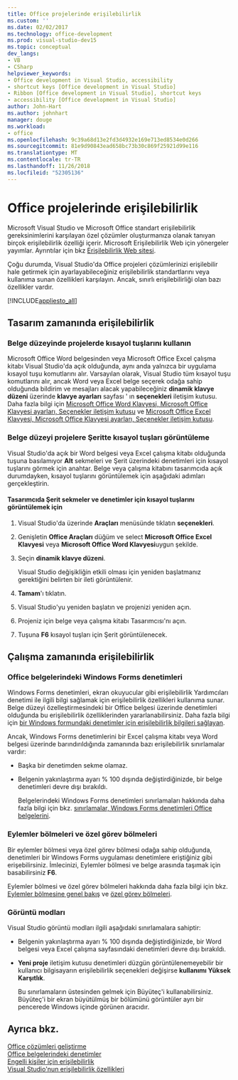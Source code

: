 ```yaml
---
title: Office projelerinde erişilebilirlik
ms.custom: ''
ms.date: 02/02/2017
ms.technology: office-development
ms.prod: visual-studio-dev15
ms.topic: conceptual
dev_langs:
- VB
- CSharp
helpviewer_keywords:
- Office development in Visual Studio, accessibility
- shortcut keys [Office development in Visual Studio]
- Ribbon [Office development in Visual Studio], shortcut keys
- accessibility [Office development in Visual Studio]
author: John-Hart
ms.author: johnhart
manager: douge
ms.workload:
- office
ms.openlocfilehash: 9c39a68d13e2fd3d4932e169e713ed8534e0d266
ms.sourcegitcommit: 81e9d90843ead658bc73b30c869f25921d99e116
ms.translationtype: MT
ms.contentlocale: tr-TR
ms.lasthandoff: 11/26/2018
ms.locfileid: "52305136"
---
```

# <a name="accessibility-in-office-projects"></a>Office projelerinde erişilebilirlik
  Microsoft Visual Studio ve Microsoft Office standart erişilebilirlik gereksinimlerini karşılayan özel çözümler oluşturmanıza olanak tanıyan birçok erişilebilirlik özelliği içerir. Microsoft Erişilebilirlik Web için yönergeler yayımlar. Ayrıntılar için bkz [Erişilebilirlik Web sitesi](http://go.microsoft.com/fwlink/?LinkID=37113).  

 Çoğu durumda, Visual Studio'da Office projeleri çözümlerinizi erişilebilir hale getirmek için ayarlayabileceğiniz erişilebilirlik standartlarını veya kullanıma sunan özellikleri karşılayın. Ancak, sınırlı erişilebilirliği olan bazı özellikler vardır.  

 [!INCLUDE[appliesto_all](../vsto/includes/appliesto-all-md.md)]  

## <a name="accessibility-at-design-time"></a>Tasarım zamanında erişilebilirlik  

### <a name="use-shortcut-keys-in-document-level-projects"></a>Belge düzeyinde projelerde kısayol tuşlarını kullanın  
 Microsoft Office Word belgesinden veya Microsoft Office Excel çalışma kitabı Visual Studio'da açık olduğunda, aynı anda yalnızca bir uygulama kısayol tuşu komutlarını alır. Varsayılan olarak, Visual Studio tüm kısayol tuşu komutlarını alır, ancak Word veya Excel belge seçerek odağa sahip olduğunda bildirim ve mesajları alacak yapabileceğiniz **dinamik klavye düzeni** üzerinde **klavye ayarları** sayfası ' ın **seçenekleri** iletişim kutusu. Daha fazla bilgi için [Microsoft Office Word Klavyesi, Microsoft Office Klavyesi ayarları, Seçenekler iletişim kutusu](../vsto/microsoft-office-word-keyboard-microsoft-office-keyboard-settings-options-dialog-box.md) ve [Microsoft Office Excel Klavyesi, Microsoft Office Klavyesi ayarları, Seçenekler iletişim kutusu](../vsto/microsoft-office-excel-keyboard-microsoft-office-keyboard-settings-options-dialog-box.md).  

### <a name="display-shortcut-keys-for-the-ribbon-in-document-level-projects"></a>Belge düzeyi projelere Şeritte kısayol tuşları görüntüleme  
 Visual Studio'da açık bir Word belgesi veya Excel çalışma kitabı olduğunda tuşuna basılamıyor **Alt** sekmeleri ve Şerit üzerindeki denetimleri için kısayol tuşlarını görmek için anahtar. Belge veya çalışma kitabını tasarımcıda açık durumdayken, kısayol tuşlarını görüntülemek için aşağıdaki adımları gerçekleştirin.  

#### <a name="to-view-shortcut-keys-for-ribbon-tabs-and-controls-in-the-designer"></a>Tasarımcıda Şerit sekmeler ve denetimler için kısayol tuşlarını görüntülemek için  

1.  Visual Studio'da üzerinde **Araçları** menüsünde tıklatın **seçenekleri**.  

2.  Genişletin **Office Araçları** düğüm ve select **Microsoft Office Excel Klavyesi** veya **Microsoft Office Word Klavyesi**uygun şekilde.  

3.  Seçin **dinamik klavye düzeni**.  

     Visual Studio değişikliğin etkili olması için yeniden başlatmanız gerektiğini belirten bir ileti görüntülenir.  

4.  **Tamam**'ı tıklatın.  

5.  Visual Studio'yu yeniden başlatın ve projenizi yeniden açın.  

6.  Projeniz için belge veya çalışma kitabı Tasarımcısı'nı açın.  

7.  Tuşuna **F6** kısayol tuşları için Şerit görüntülenecek.  

## <a name="accessibility-at-runtime"></a>Çalışma zamanında erişilebilirlik  

### <a name="windows-forms-controls-on-office-documents"></a>Office belgelerindeki Windows Forms denetimleri  
 Windows Forms denetimleri, ekran okuyucular gibi erişilebilirlik Yardımcıları denetimi ile ilgili bilgi sağlamak için erişilebilirlik özellikleri kullanıma sunar. Belge düzeyi özelleştirmesindeki bir Office belgesi üzerinde denetimleri olduğunda bu erişilebilirlik özelliklerinden yararlanabilirsiniz. Daha fazla bilgi için [bir Windows formundaki denetimler için erişilebilirlik bilgileri sağlayan](/dotnet/framework/winforms/controls/providing-accessibility-information-for-controls-on-a-windows-form).  

 Ancak, Windows Forms denetimlerini bir Excel çalışma kitabı veya Word belgesi üzerinde barındırıldığında zamanında bazı erişilebilirlik sınırlamalar vardır:  

- Başka bir denetimden sekme olamaz.  

- Belgenin yakınlaştırma ayarı % 100 dışında değiştirdiğinizde, bir belge denetimleri devre dışı bırakıldı.  

  Belgelerindeki Windows Forms denetimleri sınırlamaları hakkında daha fazla bilgi için bkz. [sınırlamalar, Windows Forms denetimleri Office belgelerini](../vsto/limitations-of-windows-forms-controls-on-office-documents.md).  

### <a name="actions-panes-and-custom-task-panes"></a>Eylemler bölmeleri ve özel görev bölmeleri  
 Bir eylemler bölmesi veya özel görev bölmesi odağa sahip olduğunda, denetimleri bir Windows Forms uygulaması denetimlere eriştiğiniz gibi erişebilirsiniz. İmlecinizi, Eylemler bölmesi ve belge arasında taşımak için basabilirsiniz **F6**.  

 Eylemler bölmesi ve özel görev bölmeleri hakkında daha fazla bilgi için bkz. [Eylemler bölmesine genel bakış](../vsto/actions-pane-overview.md) ve [özel görev bölmeleri](../vsto/custom-task-panes.md).  

### <a name="display-modes"></a>Görüntü modları  
 Visual Studio görüntü modları ilgili aşağıdaki sınırlamalara sahiptir:  

- Belgenin yakınlaştırma ayarı % 100 dışında değiştirdiğinizde, bir Word belgesi veya Excel çalışma sayfasındaki denetimleri devre dışı bırakıldı.  

- **Yeni proje** iletişim kutusu denetimleri düzgün görüntülenemeyebilir bir kullanıcı bilgisayarın erişilebilirlik seçenekleri değişirse **kullanımı Yüksek Karşıtlık**.  

  Bu sınırlamaların üstesinden gelmek için Büyüteç'i kullanabilirsiniz. Büyüteç'i bir ekran büyütülmüş bir bölümünü görüntüler ayrı bir pencerede Windows içinde görünen aracıdır.  

## <a name="see-also"></a>Ayrıca bkz.  
 [Office çözümleri geliştirme](../vsto/developing-office-solutions.md)   
 [Office belgelerindeki denetimler](../vsto/controls-on-office-documents.md)   
 [Engelli kişiler için erişilebilirlik](/visualstudio/ide/reference/accessibility-for-people-with-disabilities)   
 [Visual Studio'nun erişilebilirlik özellikleri](/visualstudio/ide/reference/accessibility-features-of-visual-studio)  
